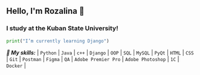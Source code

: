 ## Hello, I'm Rozalina 👋
### I study at the Kuban State University!

```python
print("I’m currently learning Django")
```
***🌱 My skills:***
| `Python` | `Java` | `c++` | `Django` | `OOP` | `SQL` | `MySQL` | `PyQt` | `HTML` | `CSS` | `Git` | `Postman` | `Figma` | `QA` | `Adobe Premier Pro` | `Adobe Photoshop` | `1C` | `Docker` |

<!--
**rozalinaag/rozalinaag** is a ✨ _special_ ✨ repository because its `README.md` (this file) appears on your GitHub profile.

Here are some ideas to get you started:

- 🔭 I’m currently working on ...
- 🌱 I’m currently learning ...
- 👯 I’m looking to collaborate on ...
- 🤔 I’m looking for help with ...
- 💬 Ask me about ...
- 📫 How to reach me: ...
- 😄 Pronouns: ...
- ⚡ Fun fact: ...
-->
